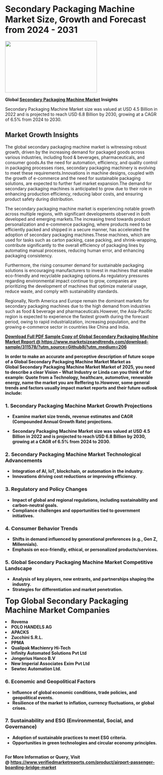 <H1>Secondary Packaging Machine Market Size, Growth and Forecast from 2024 - 2031</H1><img class="aligncenter size-medium wp-image-584254" src="https://thirdeyenews.in/wp-content/uploads/2024/09/Global-Market-Research-300x168.jpeg" alt="" width="300" height="168" /><p><strong>Global&nbsp;<a href="https://www.marketsizeandtrends.com/download-sample/311578/?utm_source=Github8j?utm_medium=206">Secondary Packaging Machine Market</a> Insights</strong></p><p>Secondary Packaging Machine Market size was valued at USD 4.5 Billion in 2022 and is projected to reach USD 6.8 Billion by 2030, growing at a CAGR of 6.5% from 2024 to 2030.</p><p><h2>Market Growth Insights</h2> <p>The global secondary packaging machine market is witnessing robust growth, driven by the increasing demand for packaged goods across various industries, including food & beverages, pharmaceuticals, and consumer goods.As the need for automation, efficiency, and quality control in packaging processes rises, secondary packaging machinery is evolving to meet these requirements.Innovations in machine designs, coupled with the growth of e-commerce and the need for sustainable packaging solutions, are expected to further fuel market expansion.The demand for secondary packaging machines is anticipated to grow due to their role in enhancing production efficiency, reducing labor costs, and ensuring product safety during distribution.</p> <p><strong><a href="#"></a></strong></p> <p>The secondary packaging machine market is experiencing notable growth across multiple regions, with significant developments observed in both developed and emerging markets.The increasing trend towards product personalization and e-commerce packaging, where products need to be efficiently packed and shipped in a secure manner, has accelerated the adoption of secondary packaging machines.These machines, which are used for tasks such as carton packing, case packing, and shrink-wrapping, contribute significantly to the overall efficiency of packaging lines by automating manual processes, reducing human error, and enhancing packaging consistency.</p> <p>Furthermore, the rising consumer demand for sustainable packaging solutions is encouraging manufacturers to invest in machines that enable eco-friendly and recyclable packaging options.As regulatory pressures regarding environmental impact continue to grow, companies are prioritizing the development of machines that optimize material usage, reduce waste, and comply with sustainability standards.</p> <p>Regionally, North America and Europe remain the dominant markets for secondary packaging machines due to the high demand from industries such as food & beverage and pharmaceuticals.However, the Asia-Pacific region is expected to experience the fastest growth during the forecast period, owing to rapid industrialization, increasing population, and the growing e-commerce sector in countries like China and India.</p> <p><strong><a href="#"></p><p><span class=""><strong>Download Full PDF Sample Copy of Global Secondary Packaging Machine Market Report</strong> @ <a href="https://www.marketsizeandtrends.com/download-sample/311578/?utm_source=Github8j?utm_medium=206" target="_blank">https://www.marketsizeandtrends.com/download-sample/311578/?utm_source=Github8j?utm_medium=206</a></span></p><p>In order to make an accurate and perceptive description of future scope of a Global&nbsp;Secondary Packaging Machine Market Market as Global&nbsp;Secondary Packaging Machine Market Market of 2025, you need to describe a clear Vision &ndash; What Industry or Linda can you think of for example: Quote from a Technology, healthcare, automotive, renewable energy, name the market you are Reffering to.However, some general trends and factors usually impact market reports and their future outlook include:</p><h3>1.&nbsp;<strong>Secondary Packaging Machine Market Growth Projections</strong></h3><ul><li>Examine market size trends, revenue estimates and CAGR (Compounded Annual Growth Rate) projections.</li><li><p>Secondary Packaging Machine Market size was valued at USD 4.5 Billion in 2022 and is projected to reach USD 6.8 Billion by 2030, growing at a CAGR of 6.5% from 2024 to 2030.</p></li></ul><h3>2.&nbsp;<strong>Secondary Packaging Machine Market Technological Advancements</strong></h3><ul><li>Integration of AI, IoT, blockchain, or automation in the industry.</li><li>Innovations driving cost reductions or improving efficiency.</li></ul><h3>3.&nbsp;<strong>Regulatory and Policy Changes</strong></h3><ul><li>Impact of global and regional regulations, including sustainability and carbon-neutral goals.</li><li>Compliance challenges and opportunities tied to government initiatives.</li></ul><h3>4.&nbsp;<strong>Consumer Behavior Trends</strong></h3><ul><li>Shifts in demand influenced by generational preferences (e.g., Gen Z, Millennials).</li><li>Emphasis on eco-friendly, ethical, or personalized products/services.</li></ul><h3>5.&nbsp;<strong>Global Secondary Packaging Machine Market Competitive Landscape</strong></h3><ul><li>Analysis of key players, new entrants, and partnerships shaping the industry.</li><li>Strategies for differentiation and market penetration.</li></ul><p data-pm-slice="1 1 []"><span style="color: inherit; font-family: inherit; font-size: 25px;">Top Global Secondary Packaging Machine Market Companies</span></p><div class="" data-test-id=""><p><li>Rovema</li><li> POLO HANDELS AG</li><li> APACKS</li><li> Zucchini S.R.L.</li><li> PPMA</li><li> Qualipak Machienry Hi-Tech</li><li> Infinity Automated Solutions Pvt Ltd</li><li> Jongerius Hanco B.V</li><li> New Imperial Associates Exim Pvt Ltd</li><li> Sewtec Automation Ltd.</li></p></div><h3>6.&nbsp;<strong>Economic and Geopolitical Factors</strong></h3><ul><li>Influence of global economic conditions, trade policies, and geopolitical events.</li><li>Resilience of the market to inflation, currency fluctuations, or global crises.</li></ul><h3>7.&nbsp;<strong>Sustainability and ESG (Environmental, Social, and Governance)</strong></h3><ul><li>Adoption of sustainable practices to meet ESG criteria.</li><li>Opportunities in green technologies and circular economy principles.</li></ul><h2><strong style="font-size: 14px;">For More Information or Query, Visit @&nbsp;</strong><a style="background-color: #ffffff; font-size: 14px;" href="https://www.marketsizeandtrends.com/report/secondary-packaging-machine-market/" target="_blank">https://www.verifiedmarketreports.com/product/airport-passenger-boarding-bridge-market</a></h2>